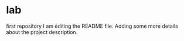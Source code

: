 # lab
first repository
I am editing the README file. Adding some more details about the project description.
